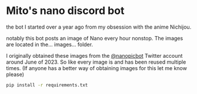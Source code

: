 # Mito's nano discord bot

the bot I started over a year ago from my obsession with the anime Nichijou.

notably this bot posts an image of Nano every hour nonstop. The images are located in the... images... folder.

I originally obtained these images from the [@nanopicbot](https://twitter.com/nanopicbot) Twitter account around June of 2023. So like every image is and has been reused multiple times. (If anyone has a better way of obtaining images for this let me know please)

```sh
pip install -r requirements.txt
```
